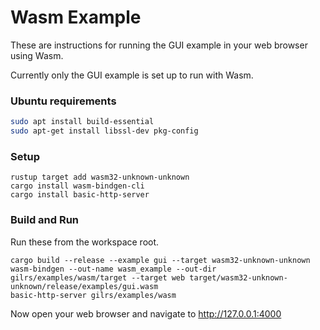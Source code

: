 # Wasm Example

These are instructions for running the GUI example in your web browser using Wasm.

Currently only the GUI example is set up to run with Wasm.

### Ubuntu requirements
```bash
sudo apt install build-essential
sudo apt-get install libssl-dev pkg-config
```

### Setup

```pwsh
rustup target add wasm32-unknown-unknown
cargo install wasm-bindgen-cli
cargo install basic-http-server
```


### Build and Run

Run these from the workspace root.

```pwsh
cargo build --release --example gui --target wasm32-unknown-unknown
wasm-bindgen --out-name wasm_example --out-dir gilrs/examples/wasm/target --target web target/wasm32-unknown-unknown/release/examples/gui.wasm
basic-http-server gilrs/examples/wasm
```

Now open your web browser and navigate to http://127.0.0.1:4000
